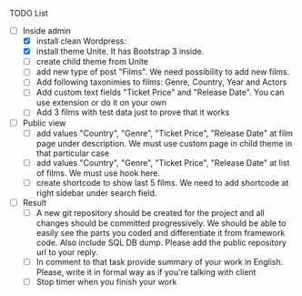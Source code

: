 TODO List

- [ ] Inside admin
  - [x] install clean Wordpress:
  - [x] install theme Unite. It has Bootstrap 3 inside.
  - [ ] create child theme from Unite
  - [ ] add new type of post "Films". We need possibility to add new films. 
  - [ ] Add following taxonimies to films: Genre, Country, Year and Actors
  - [ ] Add custom text fields "Ticket Price" and "Release Date". You can use extension or do it on your own
  - [ ] Add 3 films with test data just to prove that it works
- [ ] Public view
  - [ ] add values "Country", "Genre", "Ticket Price", "Release Date" at film page under description. We must use  custom page in child theme in that particular case
  - [ ] add values "Country", "Genre", "Ticket Price", "Release Date" at list of films. We must use hook here.
  - [ ] create shortcode to show last 5 films. We need to add shortcode at right sidebar under search field.
- [ ] Result
  - [ ] A new git repository should be created for the project and all changes should be committed progressively. We should be able to easily see the parts you coded and differentiate it from framework code. Also include  SQL DB dump. Please add the public repository url to your reply.
  - [ ] In comment to that task provide summary of your work in English. Please, write it in formal way as if you're talking with client
  - [ ] Stop timer when you finish your work